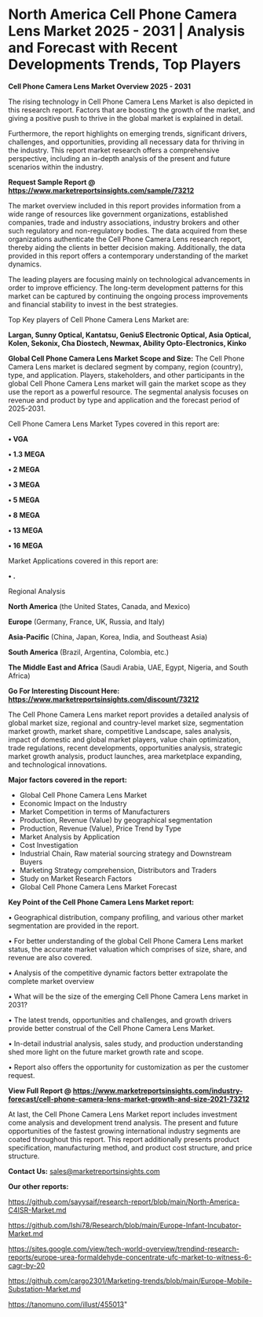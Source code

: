  # North America Cell Phone Camera Lens Market 2025 - 2031 | Analysis and Forecast with Recent Developments Trends, Top Players

<Strong> Cell Phone Camera Lens Market Overview 2025 - 2031</strong>

The rising technology in Cell Phone Camera Lens Market is also depicted in this research report. Factors that are boosting the growth of the market, and giving a positive push to thrive in the global market is explained in detail.

Furthermore, the report highlights on emerging trends, significant drivers, challenges, and opportunities, providing all necessary data for thriving in the industry. This report market research offers a comprehensive perspective, including an in-depth analysis of the present and future scenarios within the industry.

<strong>Request Sample Report @ <a href=https://www.marketreportsinsights.com/sample/73212>https://www.marketreportsinsights.com/sample/73212</a></strong>

The market overview included in this report provides information from a wide range of resources like government organizations, established companies, trade and industry associations, industry brokers and other such regulatory and non-regulatory bodies. The data acquired from these organizations authenticate the Cell Phone Camera Lens research report, thereby aiding the clients in better decision making. Additionally, the data provided in this report offers a contemporary understanding of the market dynamics.

The leading players are focusing mainly on technological advancements in order to improve efficiency. The long-term development patterns for this market can be captured by continuing the ongoing process improvements and financial stability to invest in the best strategies.

Top Key players of Cell Phone Camera Lens Market are:

<strong>Largan, Sunny Optical, Kantatsu, GeniuS Electronic Optical, Asia Optical, Kolen, Sekonix, Cha Diostech, Newmax, Ability Opto-Electronics, Kinko</strong>

<strong><b>Global Cell Phone Camera Lens Market Scope and Size:</b></strong>
The Cell Phone Camera Lens market is declared segment by company, region (country), type, and application. Players, stakeholders, and other participants in the global Cell Phone Camera Lens market will gain the market scope as they use the report as a powerful resource. The segmental analysis focuses on revenue and product by type and application and the forecast period of 2025-2031.

Cell Phone Camera Lens Market Types covered in this report are:

<strong>• VGA

• 1.3 MEGA

• 2 MEGA

• 3 MEGA

• 5 MEGA

• 8 MEGA

• 13 MEGA

• 16 MEGA</strong>

Market Applications covered in this report are:

<strong>• .</strong> 

Regional Analysis

<strong>North America</strong> (the United States, Canada, and Mexico)

<strong>Europe</strong> (Germany, France, UK, Russia, and Italy)

<strong>Asia-Pacific</strong> (China, Japan, Korea, India, and Southeast Asia)

<strong>South America</strong> (Brazil, Argentina, Colombia, etc.)

<strong>The Middle East and Africa</strong> (Saudi Arabia, UAE, Egypt, Nigeria, and South Africa)

<strong>Go For Interesting Discount Here: <a href=https://www.marketreportsinsights.com/discount/73212>https://www.marketreportsinsights.com/discount/73212</a></strong>

The Cell Phone Camera Lens market report provides a detailed analysis of global market size, regional and country-level market size, segmentation market growth, market share, competitive Landscape, sales analysis, impact of domestic and global market players, value chain optimization, trade regulations, recent developments, opportunities analysis, strategic market growth analysis, product launches, area marketplace expanding, and technological innovations.

<strong><b>Major factors covered in the report:</b></strong>
<ul>
  <li>Global Cell Phone Camera Lens Market </li>
  <li>Economic Impact on the Industry</li>
  <li>Market Competition in terms of Manufacturers</li>
  <li>Production, Revenue (Value) by geographical segmentation</li>
  <li>Production, Revenue (Value), Price Trend by Type</li>
  <li>Market Analysis by Application</li>
  <li>Cost Investigation</li>
  <li>Industrial Chain, Raw material sourcing strategy and Downstream Buyers</li>
  <li>Marketing Strategy comprehension, Distributors and Traders</li>
  <li>Study on Market Research Factors</li>
  <li>Global Cell Phone Camera Lens Market Forecast</li>
</ul>

<strong><b>Key Point of the Cell Phone Camera Lens Market report:</b></strong>

• Geographical distribution, company profiling, and various other market segmentation are provided in the report.

• For better understanding of the global Cell Phone Camera Lens market status, the accurate market valuation which comprises of size, share, and revenue are also covered.

• Analysis of the competitive dynamic factors better extrapolate the complete market overview

• What will be the size of the emerging Cell Phone Camera Lens market in 2031?

• The latest trends, opportunities and challenges, and growth drivers provide better construal of the Cell Phone Camera Lens Market.

• In-detail industrial analysis, sales study, and production understanding shed more light on the future market growth rate and scope.

• Report also offers the opportunity for customization as per the customer request.

<strong><b>View Full Report @ <a href=https://www.marketreportsinsights.com/industry-forecast/cell-phone-camera-lens-market-growth-and-size-2021-73212>https://www.marketreportsinsights.com/industry-forecast/cell-phone-camera-lens-market-growth-and-size-2021-73212</a></b></strong>


At last, the Cell Phone Camera Lens Market report includes investment come analysis and development trend analysis. The present and future opportunities of the fastest growing international industry segments are coated throughout this report. This report additionally presents product specification, manufacturing method, and product cost structure, and price structure.

<strong>Contact Us:</strong>
sales@marketreportsinsights.com

<strong>Our other reports:</strong>

<a href=https://github.com/sayysaif/research-report/blob/main/North-America-C4ISR-Market.md>https://github.com/sayysaif/research-report/blob/main/North-America-C4ISR-Market.md</a>

<a href=https://github.com/Ishi78/Research/blob/main/Europe-Infant-Incubator-Market.md>https://github.com/Ishi78/Research/blob/main/Europe-Infant-Incubator-Market.md</a>

<a href=https://sites.google.com/view/tech-world-overview/trendind-research-reports/europe-urea-formaldehyde-concentrate-ufc-market-to-witness-6-cagr-by-20>https://sites.google.com/view/tech-world-overview/trendind-research-reports/europe-urea-formaldehyde-concentrate-ufc-market-to-witness-6-cagr-by-20</a>

<a href=https://github.com/cargo2301/Marketing-trends/blob/main/Europe-Mobile-Substation-Market.md>https://github.com/cargo2301/Marketing-trends/blob/main/Europe-Mobile-Substation-Market.md</a>

<a href=https://tanomuno.com/illust/455013>https://tanomuno.com/illust/455013</a>"
